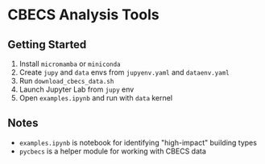 # CBECS Analysis Tools

## Getting Started
1. Install `micromamba` or `miniconda`
2. Create `jupy` and `data` envs from `jupyenv.yaml` and `dataenv.yaml`
3. Run `download_cbecs_data.sh`
4. Launch Jupyter Lab from `jupy` env
5. Open `examples.ipynb` and run with `data` kernel

## Notes
- `examples.ipynb` is notebook for identifying "high-impact" building types
- `pycbecs` is a helper module for working with CBECS data
